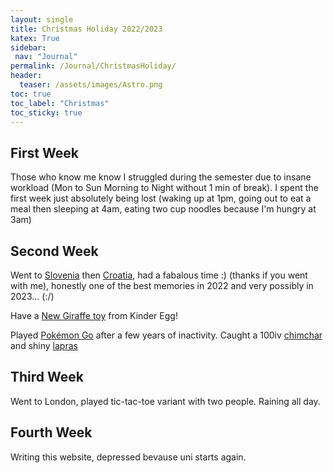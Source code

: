 ```yaml
---
layout: single
title: Christmas Holiday 2022/2023
katex: True
sidebar:
 nav: "Journal"
permalink: /Journal/ChristmasHoliday/ 
header:
  teaser: /assets/images/Astro.png
toc: true
toc_label: "Christmas"
toc_sticky: true
---
```

## First Week
Those who know me know I struggled during the semester due to insane workload (Mon to Sun Morning to Night without 1 min of break). I spent the first week just absolutely being lost (waking up at 1pm, going out to eat a meal then sleeping at 4am, eating two cup noodles because I'm hungry at 3am)

## Second Week
Went to [Slovenia](https://en.wikipedia.org/wiki/Ljubljana_Castle) then [Croatia](https://en.wikipedia.org/wiki/Split,_Croatia), had a fabalous time :) (thanks if you went with me), honestly one of the best memories in 2022 and very possibly in 2023... (:/) 

Have a [New Giraffe toy](https://www.kinder.com/au/en/natoons) from Kinder Egg!

Played [Pokémon Go](https://en.wikipedia.org/wiki/Pok%C3%A9mon_Go) after a few years of inactivity. Caught a 100iv [chimchar](https://gamepress.gg/pokemongo/pokemon/390) and shiny [lapras](https://gamepress.gg/pokemongo/pokemon/131) 

## Third Week
Went to London, played tic-tac-toe variant with two people. Raining all day. 

## Fourth Week
Writing this website, depressed bevause uni starts again. 